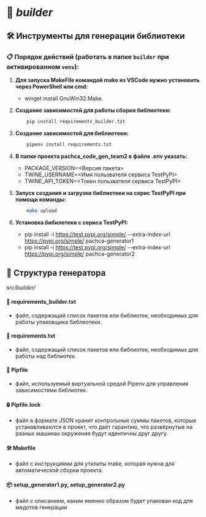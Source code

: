 # 🔧 ***builder***

## 🛠️ Инструменты для генерации библиотеки

### 📋 Порядок действий (работать в папке `builder` при активированном `venv`):

1. **Для запуска MakeFile командой make из VSCode нужно установить через PowerShell или cmd:**

    - winget install GnuWin32.Make.

2. **Создание зависимостей для работы сборки библиотеки:**

    ```bash
        pip install requirements_builder.txt  
    ```

3. **Создание зависимостей для библиотеки:**

    ```bash
        pipenv install requirements.txt  
    ```

4. **В папке проекта pachca_code_gen_team2 в файле .env указать:**
    - PACKAGE_VERSION=<Версия пакета>
    - TWINE_USERNAME=<Имя пользвателя сервиса TestPyPI>
    - TWINE_API_TOKEN=<Токен пользвателя сервиса TestPyPI>

4. **Запуск создания и загрузки библиотеки на серис TestPyPI при помощи команды:**

    ```bash
        make upload
    ```
5. **Установка бибилотеки с сериса TestPyPI:**

    - pip install -i https://test.pypi.org/simple/ --extra-index-url https://pypi.org/simple/ pachca-generator1
    - pip install -i https://test.pypi.org/simple/ --extra-index-url https://pypi.org/simple/ pachca-generator2

## 📂 Структура генератора

_src/builder/_

#### 📜 requirements_builder.txt
- файл, содержащий список пакетов или библиотек, необходимых для работы упаковщика библиотеки.

#### 📜 requirements.txt
- файл, содержащий список пакетов или библиотек, необходимых для работы над библиотек.

#### 📄 Pipfile
- файл, используемый виртуальной средой Pipenv для управления зависимостями библиотек.

#### 🔒 Pipfile.lock
-  файл в формате JSON хранит контрольные суммы пакетов, которые устанавливаются в проект, что даёт гарантию, что развёрнутые на разных машинах окружения будут идентичны друг другу. 

#### 🛠️ Makefile 
- файл с инструкциями для утилиты make, которая нужна для автоматической сборки проекта.

#### 📦 setup_generator1.py, setup_generator2.py
- файл с описанием, каким именно образом будет упакован код для медотов генерации